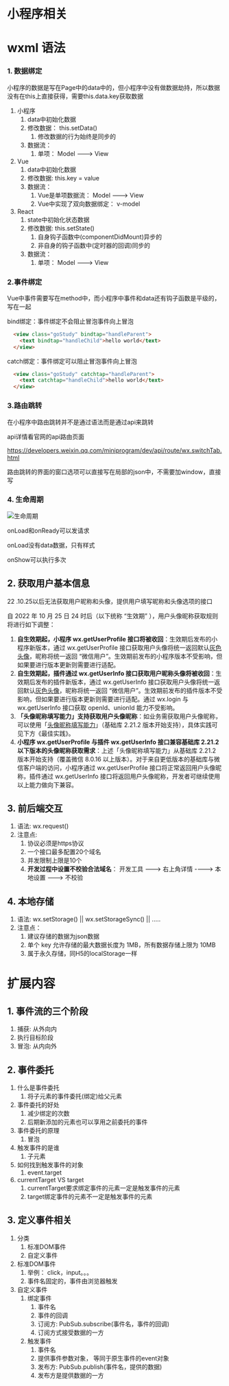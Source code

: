 # 小程序相关

# wxml 语法

###  1.  数据绑定

小程序的数据是写在Page中的data中的，但小程序中没有做数据劫持，所以数据没有在this上直接获得，需要this.data.key获取数据

1. 小程序
   1. data中初始化数据
   2. 修改数据： this.setData()
      1. 修改数据的行为始终是同步的
   3. 数据流： 
      1. 单项： Model ---> View
2. Vue
   1. data中初始化数据
   2. 修改数据: this.key = value
   3. 数据流： 
      1. Vue是单项数据流： Model ---> View
      2. Vue中实现了双向数据绑定： v-model
3. React
   1. state中初始化状态数据
   2. 修改数据: this.setState()
      1. 自身钩子函数中(componentDidMount)异步的
      2. 非自身的钩子函数中(定时器的回调)同步的
   3. 数据流： 
      1. 单项： Model ---> View

### 2.事件绑定

Vue中事件需要写在method中，而小程序中事件和data还有钩子函数是平级的，写在一起

bind绑定：事件绑定不会阻止冒泡事件向上冒泡

```html
  <view class="goStudy" bindtap="handleParent">
    <text bindtap="handleChild">hello world</text>
  </view>
```

catch绑定：事件绑定可以阻止冒泡事件向上冒泡

```html
  <view class="goStudy" catchtap="handleParent">
    <text catchtap="handleChild">hello world</text>
  </view>
```

### 3.路由跳转

在小程序中路由跳转并不是通过语法而是通过api来跳转

api详情看官网的api路由页面

https://developers.weixin.qq.com/miniprogram/dev/api/route/wx.switchTab.html

路由跳转的界面的窗口选项可以直接写在局部的json中，不需要加window，直接写

### 4. 生命周期

![生命周期](wechat\生命周期.png)

onLoad和onReady可以发请求

onLoad没有data数据，只有样式

onShow可以执行多次

## 2. 获取用户基本信息

22 .10.25以后无法获取用户昵称和头像，提供用户填写昵称和头像选项的接口

自 2022 年 10 月 25 日 24 时后（以下统称 “生效期” ），用户头像昵称获取规则将进行如下调整：

1. **自生效期起，小程序 wx.getUserProfile 接口将被收回**：生效期后发布的小程序新版本，通过 wx.getUserProfile 接口获取用户头像将统一返回默认[灰色头像](https://mmbiz.qpic.cn/mmbiz/icTdbqWNOwNRna42FI242Lcia07jQodd2FJGIYQfG0LAJGFxM4FbnQP6yfMxBgJ0F3YRqJCJ1aPAK2dQagdusBZg/0)，昵称将统一返回 “微信用户”。生效期前发布的小程序版本不受影响，但如果要进行版本更新则需要进行适配。
2. **自生效期起，插件通过 wx.getUserInfo 接口获取用户昵称头像将被收回**：生效期后发布的插件新版本，通过 wx.getUserInfo 接口获取用户头像将统一返回默认[灰色头像](https://mmbiz.qpic.cn/mmbiz/icTdbqWNOwNRna42FI242Lcia07jQodd2FJGIYQfG0LAJGFxM4FbnQP6yfMxBgJ0F3YRqJCJ1aPAK2dQagdusBZg/0)，昵称将统一返回 “微信用户”。生效期前发布的插件版本不受影响，但如果要进行版本更新则需要进行适配。通过 wx.login 与 wx.getUserInfo 接口获取 openId、unionId 能力不受影响。
3. **「头像昵称填写能力」支持获取用户头像昵称**：如业务需获取用户头像昵称，可以使用「[头像昵称填写能力](https://developers.weixin.qq.com/miniprogram/dev/framework/open-ability/userProfile.html)」（基础库 2.21.2 版本开始支持），具体实践可见下方《最佳实践》。
4. **小程序 wx.getUserProfile 与插件 wx.getUserInfo 接口兼容基础库 2.21.2 以下版本的头像昵称获取需求**：上述「头像昵称填写能力」从基础库 2.21.2 版本开始支持（覆盖微信 8.0.16 以上版本）。对于来自更低版本的基础库与微信客户端的访问，小程序通过 wx.getUserProfile 接口将正常返回用户头像昵称，插件通过 wx.getUserInfo 接口将返回用户头像昵称，开发者可继续使用以上能力做向下兼容。

## 3. 前后端交互

1. 语法: wx.request()
2. 注意点: 
   1. 协议必须是https协议
   2. 一个接口最多配置20个域名
   3. 并发限制上限是10个
   4. **开发过程中设置不校验合法域名**： 开发工具 ---> 右上角详情 ----> 本地设置 ---> 不校验

## 4. 本地存储

1. 语法: wx.setStorage() || wx.setStorageSync() || .....
2. 注意点： 
   1. 建议存储的数据为json数据
   2. 单个 key 允许存储的最大数据长度为 1MB，所有数据存储上限为 10MB
   3. 属于永久存储，同H5的localStorage一样

# 扩展内容

## 1. 事件流的三个阶段

1. 捕获: 从外向内
2. 执行目标阶段
3. 冒泡: 从内向外

## 2. 事件委托

1. 什么是事件委托
   1. 将子元素的事件委托(绑定)给父元素
2. 事件委托的好处
   1. 减少绑定的次数
   2. 后期新添加的元素也可以享用之前委托的事件
3. 事件委托的原理
   1. 冒泡
4. 触发事件的是谁
   1. 子元素
5. 如何找到触发事件的对象
   1. event.target
6. currentTarget VS target
   1. currentTarget要求绑定事件的元素一定是触发事件的元素
   2. target绑定事件的元素不一定是触发事件的元素

## 3. 定义事件相关

1. 分类
   1. 标准DOM事件
   2. 自定义事件
2. 标准DOM事件
   1. 举例： click，input。。。
   2. 事件名固定的，事件由浏览器触发
3. 自定义事件
   1. 绑定事件
      1. 事件名
      2. 事件的回调
      3. 订阅方: PubSub.subscribe(事件名，事件的回调)
      4. 订阅方式接受数据的一方
   2. 触发事件
      1. 事件名
      2. 提供事件参数对象， 等同于原生事件的event对象
      3. 发布方: PubSub.publish(事件名，提供的数据)
      4. 发布方是提供数据的一方































